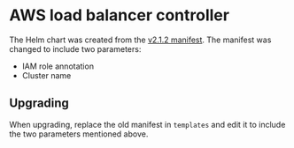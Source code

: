 # AWS load balancer controller

The Helm chart was created from the [v2.1.2 manifest](https://raw.githubusercontent.com/kubernetes-sigs/aws-load-balancer-controller/v2.1.2/docs/install/v2_1_2_full.yaml). The manifest was changed to include two parameters:
* IAM role annotation
* Cluster name

## Upgrading
When upgrading, replace the old manifest in `templates` and edit it to include the two parameters mentioned above.